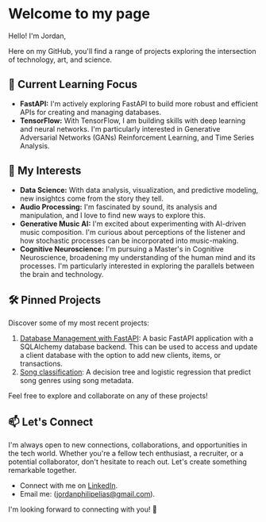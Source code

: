 # Welcome to my page


Hello! I'm Jordan, 

Here on my GitHub, you'll find a range of projects exploring the intersection of technology, art, and science.

## 🌱 Current Learning Focus
- **FastAPI:** I'm actively exploring FastAPI to build more robust and efficient APIs for creating and managing databases.
- **TensorFlow:** With TensorFlow, I am building skills with deep learning and neural networks. I'm particularly interested in Generative Adversarial Networks (GANs) Reinforcement Learning, and Time Series Analysis.


## 🚀 My Interests

- **Data Science:** With data analysis, visualization, and predictive modeling, new insightcs come from the story they tell.
- **Audio Processing:** I'm fascinated by sound, its analysis and manipulation, and I love to find new ways to explore this.
- **Generative Music AI:** I'm excited about experimenting with AI-driven music composition. I'm curious about perceptions of the listener and how stochastic processes can be incorporated into music-making.
- **Cognitive Neuroscience:** I'm pursuing a Master's in Cognitive Neuroscience, broadening my understanding of the human mind and its processes. I'm particularly interested in exploring the parallels between the brain and technology.

## 🛠️ Pinned Projects

Discover some of my most recent projects:

1. [Database Management with FastAPI](https://github.com/jordan-elias/database_management): A basic FastAPI application with a SQLAlchemy database backend. This can be used to access and update a client database with the option to add new clients, items, or transactions.
2. [Song classification](https://github.com/jordan-elias/Song-Classification): A decision tree and logistic regression that predict song genres using song metadata.


Feel free to explore and collaborate on any of these projects!

## 📫 Let's Connect

I'm always open to new connections, collaborations, and opportunities in the tech world. Whether you're a fellow tech enthusiast, a recruiter, or a potential collaborator, don't hesitate to reach out. Let's create something remarkable together.

- Connect with me on [LinkedIn](https://www.linkedin.com/in/jordan-elias).
- Email me: (jordanphilipelias@gmail.com).

I'm looking forward to connecting with you! 🌟
